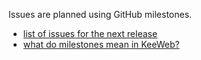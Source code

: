 Issues are planned using GitHub milestones.

- [list of issues for the next release](https://github.com/keeweb/keeweb/issues?q=is%3Aopen+is%3Aissue+milestone%3Av1.11)
- [what do milestones mean in KeeWeb?](https://github.com/keeweb/keeweb/wiki/FAQ#features)